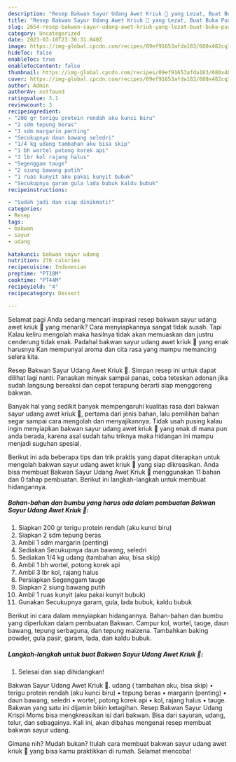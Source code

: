 ```yaml
---
description: "Resep Bakwan Sayur Udang Awet Kriuk 🤩 yang Lezat, Buat Buka Puasa Bisa Manjain Lidah"
title: "Resep Bakwan Sayur Udang Awet Kriuk 🤩 yang Lezat, Buat Buka Puasa Bisa Manjain Lidah"
slug: 2654-resep-bakwan-sayur-udang-awet-kriuk-yang-lezat-buat-buka-puasa-bisa-manjain-lidah
category: Uncategorized
date: 2023-03-10T23:36:31.840Z
image: https://img-global.cpcdn.com/recipes/09ef91653afda183/680x482cq70/bakwan-sayur-udang-awet-kriuk-foto-resep-utama.jpg
hideToc: false
enableToc: true
enableTocContent: false
thumbnail: https://img-global.cpcdn.com/recipes/09ef91653afda183/680x482cq70/bakwan-sayur-udang-awet-kriuk-foto-resep-utama.jpg
cover: https://img-global.cpcdn.com/recipes/09ef91653afda183/680x482cq70/bakwan-sayur-udang-awet-kriuk-foto-resep-utama.jpg
author: Admin
authorAv: notfound
ratingvalue: 3.1
reviewcount: 3
recipeingredient:
- "200 gr terigu protein rendah aku kunci biru"
- "2 sdm tepung beras"
- "1 sdm margarin penting"
- "Secukupnya daun bawang seledri"
- "1/4 kg udang tambahan aku bisa skip"
- "1 bh wortel potong korek api"
- "3 lbr kol rajang halus"
- "Segenggam tauge"
- "2 siung bawang putih"
- "1 ruas kunyit aku pakai kunyit bubuk"
- "Secukupnya garam gula lada bubuk kaldu bubuk"
recipeinstructions:

- "Sudah jadi dan siap dinikmati!"
categories:
- Resep
tags:
- bakwan
- sayur
- udang

katakunci: bakwan sayur udang 
nutrition: 276 calories
recipecuisine: Indonesian
preptime: "PT18M"
cooktime: "PT44M"
recipeyield: "4"
recipecategory: Dessert

---
```



Selamat pagi Anda sedang mencari inspirasi resep bakwan sayur udang awet kriuk 🤩 yang menarik? Cara menyiapkannya sangat tidak susah. Tapi Kalau keliru mengolah maka hasilnya tidak akan memuaskan dan justru cenderung tidak enak. Padahal bakwan sayur udang awet kriuk 🤩 yang enak harusnya Kan mempunyai aroma dan cita rasa yang mampu memancing selera kita.


Resep Bakwan Sayur Udang Awet Kriuk 🤩. Simpan resep ini untuk dapat dilihat lagi nanti. Panaskan minyak sampai panas, coba teteskan adonan jika sudah langsung bereaksi dan cepat terapung berarti siap menggoreng bakwan.

Banyak hal yang sedikit banyak mempengaruhi kualitas rasa dari bakwan sayur udang awet kriuk 🤩, pertama dari jenis bahan, lalu pemilihan bahan segar sampai cara mengolah dan menyajikannya. Tidak usah pusing kalau ingin menyiapkan bakwan sayur udang awet kriuk 🤩 yang enak di mana pun anda berada, karena asal sudah tahu triknya maka hidangan ini mampu menjadi suguhan spesial.


Berikut ini ada beberapa tips dan trik praktis yang dapat diterapkan untuk mengolah bakwan sayur udang awet kriuk 🤩 yang siap dikreasikan. Anda bisa membuat Bakwan Sayur Udang Awet Kriuk 🤩 menggunakan 11 bahan dan 0 tahap pembuatan. Berikut ini langkah-langkah untuk membuat hidangannya.

<!--inarticleads1-->

##### Bahan-bahan dan bumbu yang harus ada dalam pembuatan Bakwan Sayur Udang Awet Kriuk 🤩:

1. Siapkan 200 gr terigu protein rendah (aku kunci biru)
1. Siapkan 2 sdm tepung beras
1. Ambil 1 sdm margarin (penting)
1. Sediakan Secukupnya daun bawang, seledri
1. Sediakan 1/4 kg udang (tambahan aku, bisa skip)
1. Ambil 1 bh wortel, potong korek api
1. Ambil 3 lbr kol, rajang halus
1. Persiapkan Segenggam tauge
1. Siapkan 2 siung bawang putih
1. Ambil 1 ruas kunyit (aku pakai kunyit bubuk)
1. Gunakan Secukupnya garam, gula, lada bubuk, kaldu bubuk


Berikut ini cara dalam menyiapkan hidangannya. Bahan-bahan dan bumbu yang diperlukan dalam pembuatan Bakwan. Campur kol, wortel, taoge, daun bawang, tepung serbaguna, dan tepung maizena. Tambahkan baking powder, gula pasir, garam, lada, dan kaldu bubuk. 

<!--inarticleads2-->

##### Langkah-langkah untuk buat Bakwan Sayur Udang Awet Kriuk 🤩:


1. Selesai dan siap dihidangkan!

Bakwan Sayur Udang Awet Kriuk 🤩. udang ( tambahan aku, bisa skip) • terigu protein rendah (aku kunci biru) • tepung beras • margarin (penting) • daun bawang, seledri • wortel, potong korek api • kol, rajang halus • tauge. Bakwan yang satu ini dijamin bikin ketagihan. Resep Bakwan Sayur Udang Krispi Moms bisa mengkreasikan isi dari bakwan. Bisa dari sayuran, udang, telur, dan sebagainya. Kali ini, akan dibahas mengenai resep membuat bakwan sayur udang. 

Gimana nih? Mudah bukan? Itulah cara membuat bakwan sayur udang awet kriuk 🤩 yang bisa kamu praktikkan di rumah. Selamat mencoba!

